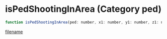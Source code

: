 # isPedShootingInArea (Category ped)

```js
function isPedShootingInArea(ped: number, x1: number, y1: number, z1: number, x2: number, y2: number, z2: number, p7: boolean, p8: boolean): boolean
```

[filename](isPedShootingInArea_m.md ':include')